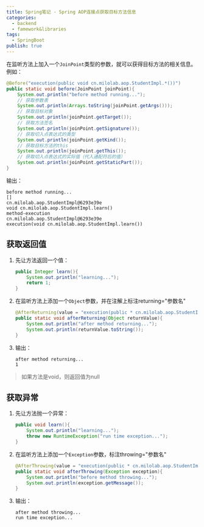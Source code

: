 ```yaml
---
title: Spring笔记 - Spring AOP连接点获取目标方法信息
categories:
  - backend
  - famework&libraries
tags:
  - SpringBoot
publish: true
---
```


在监听方法上加入一个`JoinPoint`类型的参数，就可以获得目标方法的相关信息。例如：

```java
@Before("execution(public void cn.milolab.aop.StudentImpl.*())")
public static void before(JoinPoint joinPoint){
    System.out.println("before method running...");
    // 获取参数表
    System.out.println(Arrays.toString(joinPoint.getArgs()));
    // 获取目标对象
    System.out.println(joinPoint.getTarget());
    // 获取方法签名
    System.out.println(joinPoint.getSignature());
    // 获取切入点表达式的类型
    System.out.println(joinPoint.getKind());
    // 获取目标方法的this
    System.out.println(joinPoint.getThis());
    // 获取切入点表达式的实际值（代入通配符后的值）
    System.out.println(joinPoint.getStaticPart());
}
```

输出：

```
before method running...
[]
cn.milolab.aop.StudentImpl@6293e39e
void cn.milolab.aop.StudentImpl.learn()
method-execution
cn.milolab.aop.StudentImpl@6293e39e
execution(void cn.milolab.aop.StudentImpl.learn())
```

## 获取返回值

1. 先让方法返回一个值：

   ```java
   public Integer learn(){
       System.out.println("learning...");
       return 1;
   }
   ```

2. 在监听方法上添加一个`Object`参数，并在注解上标注returning="参数名"

   ```java
   @AfterReturning(value = "execution(public * cn.milolab.aop.StudentImpl.*())", returning = "returnValue")
   public static void afterReturning(Object returnValue){
       System.out.println("after method returning...");
       System.out.println(returnValue.toString());
   }
   ```

3. 输出：

   ```
   after method returning...
   1
   ```

> 如果方法是void，则返回值为null

## 获取异常

1. 先让方法抛一个异常：

   ```java
   public void learn(){
       System.out.println("learning...");
       throw new RuntimeException("run time exception...");
   }
   ```

2. 在监听方法上添加一个`Exception`参数，标注throwing="参数名"

   ```java
   @AfterThrowing(value = "execution(public * cn.milolab.aop.StudentImpl.*())", throwing = "exception")
   public static void afterThrowing(Exception exception){
       System.out.println("before method throwing...");
       System.out.println(exception.getMessage());
   }
   ```

3. 输出：

   ```
   after method throwing...
   run time exception...
   ```